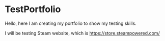# TestPortfolio

Hello, here I am creating my portfolio to show my testing skills.

I will be testing Steam website, which is https://store.steampowered.com/
